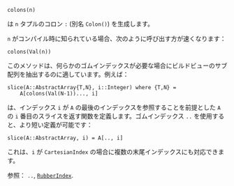 ```
colons(n)
```

は `n` タプルのコロン `:` (別名 `Colon()`) を生成します。

`n` がコンパイル時に知られている場合、次のように呼び出す方が速くなります：

```
colons(Val(n))
```

このメソッドは、何らかのゴムインデックスが必要な場合にビルドビューのサブ配列を抽出するのに適しています。例えば：

```
slice(A::AbstractArray{T,N}, i::Integer) where {T,N} =
    A[colons(Val(N-1))..., i]
```

は、インデックス `i` が `A` の最後のインデックスを参照することを前提とした `A` の `i` 番目のスライスを返す関数を定義します。ゴムインデックス `..` を使用すると、より短い定義が可能です：

```
slice(A::AbstractArray, i) = A[.., i]
```

これは、`i` が `CartesianIndex` の場合に複数の末尾インデックスにも対応できます。

参照： `..`, [`RubberIndex`](@ref).
